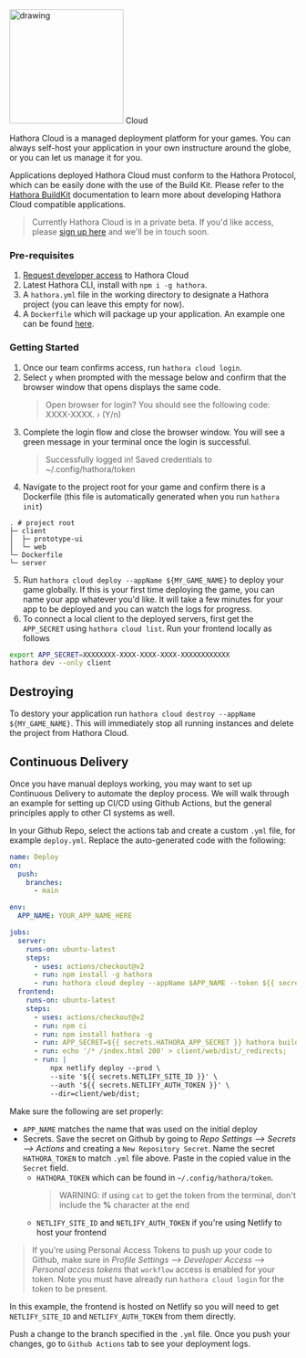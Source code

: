 <div class="hathora-logo-with-super">
  <img src="statics/logo.svg" alt="drawing" width="200"/>
  <span class="hathora-logo-super">Cloud</span>
</div>

Hathora Cloud is a managed deployment platform for your games. You can always self-host your application in your own instructure around the globe, or you can let us manage it for you.

Applications deployed Hathora Cloud must conform to the Hathora Protocol, which can be easily done with the use of the Build Kit. Please refer to the [Hathora BuildKit](../buildkit/README.md) documentation to learn more about developing Hathora Cloud compatible applications.

> Currently Hathora Cloud is in a private beta. If you'd like access, please [sign up here](https://forms.gle/pyYms6TwUJHTm62y8) and we'll be in touch soon.

### Pre-requisites

1. [Request developer access](https://forms.gle/pyYms6TwUJHTm62y8) to Hathora Cloud
1. Latest Hathora CLI, install with `npm i -g hathora`.
1. A `hathora.yml` file in the working directory to designate a Hathora project (you can leave this empty for now).
1. A `Dockerfile` which will package up your application. An example one can be found [here](https://github.com/hathora/topdown-shooter/blob/develop/Dockerfile).

### Getting Started

1. Once our team confirms access, run `hathora cloud login`.
1. Select `y` when prompted with the message below and confirm that the browser window that opens displays the same code.
   > Open browser for login? You should see the following code: XXXX-XXXX. › (Y/n)
1. Complete the login flow and close the browser window. You will see a green message in your terminal once the login is successful.
   > Successfully logged in! Saved credentials to ~/.config/hathora/token
1. Navigate to the project root for your game and confirm there is a Dockerfile (this file is automatically generated when you run `hathora init`)

```
. # project root
├─ client
│  ├─ prototype-ui
│  └─ web
└─ Dockerfile
└─ server
```

5. Run `hathora cloud deploy --appName ${MY_GAME_NAME}` to deploy your game globally. If this is your first time deploying the game, you can name your app whatever you'd like. It will take a few minutes for your app to be deployed and you can watch the logs for progress.
6. To connect a local client to the deployed servers, first get the `APP_SECRET` using `hathora cloud list`. Run your frontend locally as follows

```sh
export APP_SECRET=XXXXXXXX-XXXX-XXXX-XXXX-XXXXXXXXXXXX
hathora dev --only client
```

## Destroying

To destory your application run `hathora cloud destroy --appName ${MY_GAME_NAME}`. This will immediately stop all running instances and delete the project from Hathora Cloud.

## Continuous Delivery

Once you have manual deploys working, you may want to set up Continuous Delivery to automate the deploy process. We will walk through an example for setting up CI/CD using Github Actions, but the general principles apply to other CI systems as well.

In your Github Repo, select the actions tab and create a custom `.yml` file, for example `deploy.yml`. Replace the auto-generated code with the following:

```yml
name: Deploy
on:
  push:
    branches:
      - main

env:
  APP_NAME: YOUR_APP_NAME_HERE

jobs:
  server:
    runs-on: ubuntu-latest
    steps:
      - uses: actions/checkout@v2
      - run: npm install -g hathora
      - run: hathora cloud deploy --appName $APP_NAME --token ${{ secrets.HATHORA_TOKEN }}
  frontend:
    runs-on: ubuntu-latest
    steps:
      - uses: actions/checkout@v2
      - run: npm ci
      - run: npm install hathora -g
      - run: APP_SECRET=${{ secrets.HATHORA_APP_SECRET }} hathora build --only client
      - run: echo '/* /index.html 200' > client/web/dist/_redirects;
      - run: |
          npx netlify deploy --prod \
          --site '${{ secrets.NETLIFY_SITE_ID }}' \
          --auth '${{ secrets.NETLIFY_AUTH_TOKEN }}' \
          --dir=client/web/dist;
```

Make sure the following are set properly:

- `APP_NAME` matches the name that was used on the initial deploy
- Secrets. Save the secret on Github by going to _Repo Settings --> Secrets --> Actions_ and creating a `New Repository Secret`. Name the secret `HATHORA_TOKEN` to match `.yml` file above. Paste in the copied value in the `Secret` field.
  - `HATHORA_TOKEN` which can be found in `~/.config/hathora/token`.
    > WARNING: if using `cat` to get the token from the terminal, don't include the **%** character at the end
  - `NETLIFY_SITE_ID` and `NETLIFY_AUTH_TOKEN` if you're using Netlify to host your frontend

> If you're using Personal Access Tokens to push up your code to Github, make sure in _Profile Settings --> Developer Access --> Personal access tokens_ that `workflow` access is enabled for your token.
> Note you must have already run `hathora cloud login` for the token to be present.

In this example, the frontend is hosted on Netlify so you will need to get `NETLIFY_SITE_ID` and `NETLIFY_AUTH_TOKEN` from them directly.

Push a change to the branch specified in the `.yml` file. Once you push your changes, go to `Github Actions` tab to see your deployment logs.
